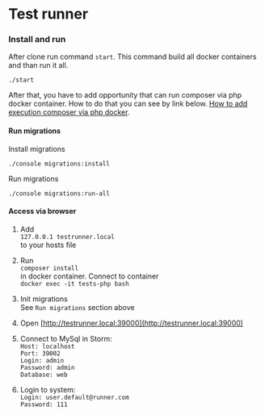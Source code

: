 # Test runner


### Install and run
After clone run command `start`. This command build all docker containers and than run it all.
```
./start
```

After that, you have to add opportunity that can run composer via php docker container.
How to do that you can see by link below.
[How to add execution composer via php docker](doc/add-composer-docker.md "How to add execution composer via php docker").

#### Run migrations
Install migrations
```
./console migrations:install
```
Run migrations
```
./console migrations:run-all
```

#### Access via browser
1. Add  
``
 127.0.0.1 testrunner.local
``  
to your hosts file
2. Run  
``
 composer install
``  
in docker container.
Connect to container  
``
docker exec -it tests-php bash
``  
3. Init migrations  
See `` Run migrations `` section above
4. Open [http://testrunner.local:39000](http://testrunner.local:39000)

5. Connect to MySql in Storm:  
`` Host: localhost ``  
`` Port: 39002 ``  
`` Login: admin ``  
`` Password: admin ``  
`` Database: web `` 

6. Login to system:  
``Login: user.default@runner.com ``  
`` Password: 111 ``  